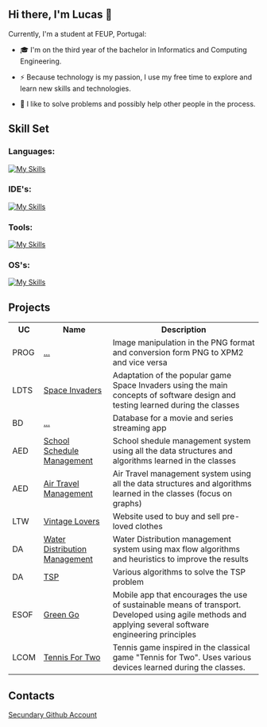 ## Hi there, I'm Lucas 👋

Currently, I'm a student at FEUP, Portugal:

* :mortar_board: I'm on the third year of the bachelor in Informatics and Computing Engineering.

* :zap: Because technology is my passion, I use my free time to explore and learn new skills and technologies.

* :muscle: I like to solve problems and possibly help other people in the process.


## Skill Set

### Languages:

[![My Skills](https://skillicons.dev/icons?i=python,cpp,java,dart,html,css,php,js,c,sqlite&perline=20)](https://skillicons.dev)

### IDE's:

[![My Skills](https://skillicons.dev/icons?i=clion,idea,vscode,visualstudio&perline=20)](https://skillicons.dev)

### Tools:

[![My Skills](https://skillicons.dev/icons?i=anaconda,flutter,firebase,gradle,git,github,gitlab,gherkin,figma&perline=20)](https://skillicons.dev)

### OS's:
[![My Skills](https://skillicons.dev/icons?i=ubuntu,linux,windows&perline=20)](https://skillicons.dev)


## Projects

<table align = "center" width = "100%" >
    <tr><th>UC</th><th>Name</th><th>Description</th></tr>
    <tr><td>PROG</td><td><a href = "https://github.com/LTheGreatest/PROG_Project">...<a></td><td>Image manipulation in the PNG format and conversion form PNG to XPM2 and vice versa</td></tr>
    <tr><td>LDTS</td><td><a href = "https://github.com/LTheGreatest/Space_Invaders-LDTS">Space Invaders</a></td><td>Adaptation of the popular game Space Invaders using the main concepts of software design and testing learned during the classes</td></tr>
    <tr><td>BD</td><td><a href = "https://github.com/LTheGreatest/BD_Project" >...</a></td><td>Database for a movie and series streaming app</td></tr>
    <tr><td>AED</td><td><a href = "https://github.com/LTheGreatest/AED_Project1_School_Schedule_Management">School Schedule Management</a></td><td>School shedule management system using all the data structures and algorithms learned in the classes</td></tr>
    <tr><td>AED</td><td><a href = "https://github.com/LTheGreatest/AED_Project2_Air_Travel_Management">Air Travel Management</a></td><td>Air Travel management system using all the data structures and algorithms learned in the classes (focus on graphs)</td></tr>
    <tr><td>LTW</td><td><a href = "https://github.com/LTheGreatest/LTW_Project_Preloved_Clothes_Website">Vintage Lovers</a></td><td>Website used to buy and sell pre-loved clothes</td></tr>
    <tr><td>DA</td><td><a href = "https://github.com/LTheGreatest/DA_Project1">Water Distribution Management</a></td><td>Water Distribution management system using max flow algorithms and heuristics to improve the results </td></tr>
    <tr><td>DA</td><td><a href = "https://github.com/LTheGreatest/DA_Project2">TSP</a></td><td>Various algorithms to solve the TSP problem</td></tr>
    <tr><td>ESOF</td><td><a href = "https://github.com/LTheGreatest/ESOF_Project-Green_go">Green Go</a></td><td>Mobile app that encourages the use of sustainable means of transport. Developed using agile methods and applying several software engineering principles</td></tr>
    <tr><td>LCOM</td><td><a href = "https://github.com/LTheGreatest/LCOM_Project-Tennis_for_Two.git">Tennis For Two</a></td><td>Tennis game inspired in the classical game "Tennis for Two". Uses various devices learned during the classes.</td></tr>

</table>

## Contacts 

<a href = "https://github.com/Lucas202207540">Secundary Github Account</a>




<!--
**LTheGreatest/LTheGreatest** is a ✨ _special_ ✨ repository because its `README.md` (this file) appears on your GitHub profile.

Here are some ideas to get you started:

- 🔭 I’m currently working on ...
- 🌱 I’m currently learning ...
- 👯 I’m looking to collaborate on ...
- 🤔 I’m looking for help with ...
- 💬 Ask me about ...
- 📫 How to reach me: ...
- 😄 Pronouns: ...
- ⚡ Fun fact: ...
-->
